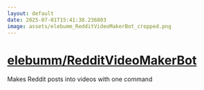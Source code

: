 ```yaml
---
layout: default
date: 2025-07-01T15:41:38.236803
image: assets/elebumm_RedditVideoMakerBot_cropped.png
---
```


# [elebumm/RedditVideoMakerBot](https://github.com/elebumm/RedditVideoMakerBot)

Makes Reddit posts into videos with one command
